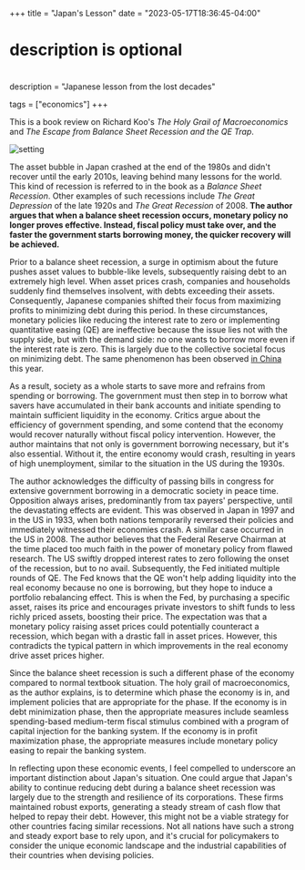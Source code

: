 +++
title = "Japan's Lesson"
date = "2023-05-17T18:36:45-04:00"

#
# description is optional
#
description = "Japanese lesson from the lost decades"

tags = ["economics"]
+++

This is a book review on Richard Koo's *The Holy Grail of Macroeconomics* and *The Escape from Balance Sheet Recession and the QE Trap*.

![setting](/images/20230517-japan-lesson/japan-stock.png)

The asset bubble in Japan crashed at the end of the 1980s and didn't recover until the early 2010s, leaving behind many lessons for the world. This kind of recession is referred to in the book as a *Balance Sheet Recession*. Other examples of such recessions include *The Great Depression* of the late 1920s and *The Great Recession* of 2008. **The author argues that when a balance sheet recession occurs, monetary policy no longer proves effective. Instead, fiscal policy must take over, and the faster the government starts borrowing money, the quicker recovery will be achieved.**

Prior to a balance sheet recession, a surge in optimism about the future pushes asset values to bubble-like levels, subsequently raising debt to an extremely high level. When asset prices crash, companies and households suddenly find themselves insolvent, with debts exceeding their assets. Consequently, Japanese companies shifted their focus from maximizing profits to minimizing debt during this period. In these circumstances, monetary policies like reducing the interest rate to zero or implementing quantitative easing (QE) are ineffective because the issue lies not with the supply side, but with the demand side: no one wants to borrow more even if the interest rate is zero. This is largely due to the collective societal focus on minimizing debt. The same phenomenon has been observed [in China](https://www.wsj.com/articles/chinese-consumers-hoard-cash-after-confidence-takes-a-hit-11675848507) this year.

As a result, society as a whole starts to save more and refrains from spending or borrowing. The government must then step in to borrow what savers have accumulated in their bank accounts and initiate spending to maintain sufficient liquidity in the economy. Critics argue about the efficiency of government spending, and some contend that the economy would recover naturally without fiscal policy intervention. However, the author maintains that not only is government borrowing necessary, but it's also essential. Without it, the entire economy would crash, resulting in years of high unemployment, similar to the situation in the US during the 1930s.

The author acknowledges the difficulty of passing bills in congress for extensive government borrowing in a democratic society in peace time. Opposition always arises, predominantly from tax payers' perspective, until the devastating effects are evident. This was observed in Japan in 1997 and in the US in 1933, when both nations temporarily reversed their policies and immediately witnessed their economies crash. A similar case occurred in the US in 2008. The author believes that the Federal Reserve Chairman at the time placed too much faith in the power of monetary policy from flawed research. The US swiftly dropped interest rates to zero following the onset of the recession, but to no avail. Subsequently, the Fed initiated multiple rounds of QE. The Fed knows that the QE won't help adding liquidity into the real economy because no one is borrowing, but they hope to induce a portfolio rebalancing effect. This is when the Fed, by purchasing a specific asset, raises its price and encourages private investors to shift funds to less richly priced assets, boosting their price. The expectation was that a monetary policy raising asset prices could potentially counteract a recession, which began with a drastic fall in asset prices. However, this contradicts the typical pattern in which improvements in the real economy drive asset prices higher.

Since the balance sheet recession is such a different phase of the economy compared to normal textbook situation. The holy grail of macroeconomics, as the author explains, is to determine which phase the economy is in, and implement policies that are appropriate for the phase. If the economy is in debt minimization phase, then the appropriate measures include seamless spending-based medium-term fiscal stimulus combined with a program of capital injection for the banking system. If the economy is in profit maximization phase, the appropriate measures include monetary policy easing to repair the banking system.

In reflecting upon these economic events, I feel compelled to underscore an important distinction about Japan's situation. One could argue that Japan's ability to continue reducing debt during a balance sheet recession was largely due to the strength and resilience of its corporations. These firms maintained robust exports, generating a steady stream of cash flow that helped to repay their debt. However, this might not be a viable strategy for other countries facing similar recessions. Not all nations have such a strong and steady export base to rely upon, and it's crucial for policymakers to consider the unique economic landscape and the industrial capabilities of their countries when devising policies.
